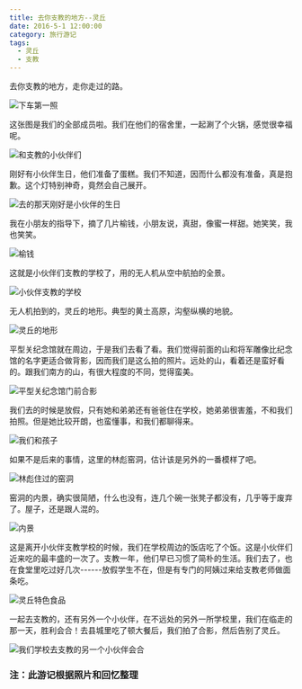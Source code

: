 ```yaml
---
title: 去你支教的地方--灵丘
date: 2016-5-1 12:00:00
category: 旅行游记
tags:
  - 灵丘
  - 支教
---
```


去你支教的地方，走你走过的路。

![下车第一照](去你支教的地方--灵丘/1.JPG)

<!--more-->

这张图是我们的全部成员啦。我们在他们的宿舍里，一起涮了个火锅，感觉很幸福呢。

![和支教的小伙伴们](去你支教的地方--灵丘/2.jpg)

刚好有小伙伴生日，他们准备了蛋糕。我们不知道，因而什么都没有准备，真是抱歉。这个灯特别神奇，竟然会自己展开。

![去的那天刚好是小伙伴的生日](去你支教的地方--灵丘/3.jpg)

我在小朋友的指导下，摘了几片榆钱，小朋友说，真甜，像蜜一样甜。她笑笑，我也笑笑。

![榆钱](去你支教的地方--灵丘/4.jpg)

这就是小伙伴们支教的学校了，用的无人机从空中航拍的全景。

![小伙伴支教的学校](去你支教的地方--灵丘/6.jpg)

无人机拍到的，灵丘的地形。典型的黄土高原，沟壑纵横的地貌。

![灵丘的地形](去你支教的地方--灵丘/7.jpg)

平型关纪念馆就在周边，于是我们去看了看。我们觉得前面的山和将军雕像比纪念馆的名字更适合做背影，因而我们是这么拍的照片。远处的山，看着还是蛮好看的。跟我们南方的山，有很大程度的不同，觉得蛮美。

![平型关纪念馆门前合影](去你支教的地方--灵丘/9.jpg)

我们去的时候是放假，只有她和弟弟还有爸爸住在学校，她弟弟很害羞，不和我们拍照。但是她比较开朗，也蛮懂事，和我们都聊得来。

![我们和孩子](去你支教的地方--灵丘/10.jpg)


如果不是后来的事情，这里的林彪窑洞，估计该是另外的一番模样了吧。

![林彪住过的窑洞](去你支教的地方--灵丘/11.jpg)

窑洞的内景，确实很简陋，什么也没有，连几个碗一张凳子都没有，几乎等于废弃了。屋子，还是跟人混的。

![内景](去你支教的地方--灵丘/12.jpg)

这是离开小伙伴支教学校的时候，我们在学校周边的饭店吃了个饭。这是小伙伴们近来吃的最丰盛的一次了。支教一年，他们早已习惯了简朴的生活。我们去了，也在食堂里吃过好几次------放假学生不在，但是有专门的阿姨过来给支教老师做面条吃。

![灵丘特色食品](去你支教的地方--灵丘/13.jpg)

一起去支教的，还有另外一个小伙伴，在不远处的另外一所学校里，我们在临走的那一天，胜利会合！去县城里吃了顿大餐后，我们拍了合影，然后告别了灵丘。

![我们学校去支教的另一个小伙伴会合](去你支教的地方--灵丘/8.jpg)


### 注：此游记根据照片和回忆整理
